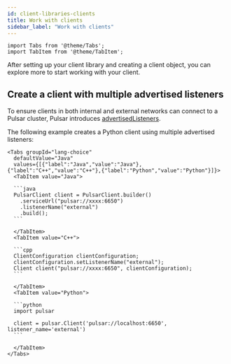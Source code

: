 ```yaml
---
id: client-libraries-clients
title: Work with clients
sidebar_label: "Work with clients"
---
```


````mdx-code-block
import Tabs from '@theme/Tabs';
import TabItem from '@theme/TabItem';
````

After setting up your client library and creating a client object, you can explore more to start working with your client.

## Create a client with multiple advertised listeners

To ensure clients in both internal and external networks can connect to a Pulsar cluster, Pulsar introduces [advertisedListeners](concepts-multiple-advertised-listeners.md).

The following example creates a Python client using multiple advertised listeners:


````mdx-code-block
<Tabs groupId="lang-choice"
  defaultValue="Java"
  values={[{"label":"Java","value":"Java"},{"label":"C++","value":"C++"},{"label":"Python","value":"Python"}]}>
  <TabItem value="Java">

  ```java
  PulsarClient client = PulsarClient.builder()
    .serviceUrl("pulsar://xxxx:6650")
    .listenerName("external")
    .build();
  ```

  </TabItem>
  <TabItem value="C++">

  ```cpp
  ClientConfiguration clientConfiguration;
  clientConfiguration.setListenerName("external");
  Client client("pulsar://xxxx:6650", clientConfiguration);
  ```

  </TabItem>
  <TabItem value="Python">

  ```python
  import pulsar

  client = pulsar.Client('pulsar://localhost:6650', listener_name='external')
  ```

  </TabItem>
</Tabs>
````